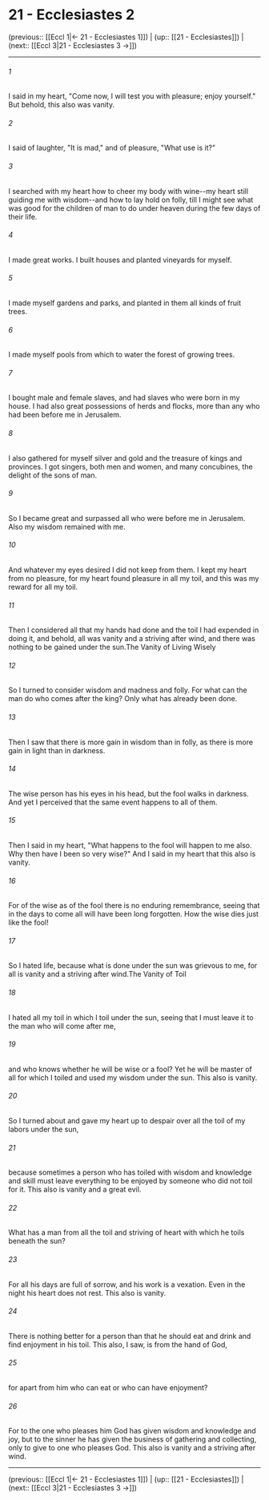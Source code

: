 # 21 - Ecclesiastes 2

(previous:: [[Eccl 1|← 21 - Ecclesiastes 1]]) | (up:: [[21 - Ecclesiastes]]) | (next:: [[Eccl 3|21 - Ecclesiastes 3 →]])

***


###### 1 
I said in my heart, "Come now, I will test you with pleasure; enjoy yourself." But behold, this also was vanity. 

###### 2 
I said of laughter, "It is mad," and of pleasure, "What use is it?" 

###### 3 
I searched with my heart how to cheer my body with wine--my heart still guiding me with wisdom--and how to lay hold on folly, till I might see what was good for the children of man to do under heaven during the few days of their life. 

###### 4 
I made great works. I built houses and planted vineyards for myself. 

###### 5 
I made myself gardens and parks, and planted in them all kinds of fruit trees. 

###### 6 
I made myself pools from which to water the forest of growing trees. 

###### 7 
I bought male and female slaves, and had slaves who were born in my house. I had also great possessions of herds and flocks, more than any who had been before me in Jerusalem. 

###### 8 
I also gathered for myself silver and gold and the treasure of kings and provinces. I got singers, both men and women, and many concubines, the delight of the sons of man. 

###### 9 
So I became great and surpassed all who were before me in Jerusalem. Also my wisdom remained with me. 

###### 10 
And whatever my eyes desired I did not keep from them. I kept my heart from no pleasure, for my heart found pleasure in all my toil, and this was my reward for all my toil. 

###### 11 
Then I considered all that my hands had done and the toil I had expended in doing it, and behold, all was vanity and a striving after wind, and there was nothing to be gained under the sun.The Vanity of Living Wisely 

###### 12 
So I turned to consider wisdom and madness and folly. For what can the man do who comes after the king? Only what has already been done. 

###### 13 
Then I saw that there is more gain in wisdom than in folly, as there is more gain in light than in darkness. 

###### 14 
The wise person has his eyes in his head, but the fool walks in darkness. And yet I perceived that the same event happens to all of them. 

###### 15 
Then I said in my heart, "What happens to the fool will happen to me also. Why then have I been so very wise?" And I said in my heart that this also is vanity. 

###### 16 
For of the wise as of the fool there is no enduring remembrance, seeing that in the days to come all will have been long forgotten. How the wise dies just like the fool! 

###### 17 
So I hated life, because what is done under the sun was grievous to me, for all is vanity and a striving after wind.The Vanity of Toil 

###### 18 
I hated all my toil in which I toil under the sun, seeing that I must leave it to the man who will come after me, 

###### 19 
and who knows whether he will be wise or a fool? Yet he will be master of all for which I toiled and used my wisdom under the sun. This also is vanity. 

###### 20 
So I turned about and gave my heart up to despair over all the toil of my labors under the sun, 

###### 21 
because sometimes a person who has toiled with wisdom and knowledge and skill must leave everything to be enjoyed by someone who did not toil for it. This also is vanity and a great evil. 

###### 22 
What has a man from all the toil and striving of heart with which he toils beneath the sun? 

###### 23 
For all his days are full of sorrow, and his work is a vexation. Even in the night his heart does not rest. This also is vanity. 

###### 24 
There is nothing better for a person than that he should eat and drink and find enjoyment in his toil. This also, I saw, is from the hand of God, 

###### 25 
for apart from him who can eat or who can have enjoyment? 

###### 26 
For to the one who pleases him God has given wisdom and knowledge and joy, but to the sinner he has given the business of gathering and collecting, only to give to one who pleases God. This also is vanity and a striving after wind.

***

(previous:: [[Eccl 1|← 21 - Ecclesiastes 1]]) | (up:: [[21 - Ecclesiastes]]) | (next:: [[Eccl 3|21 - Ecclesiastes 3 →]])
